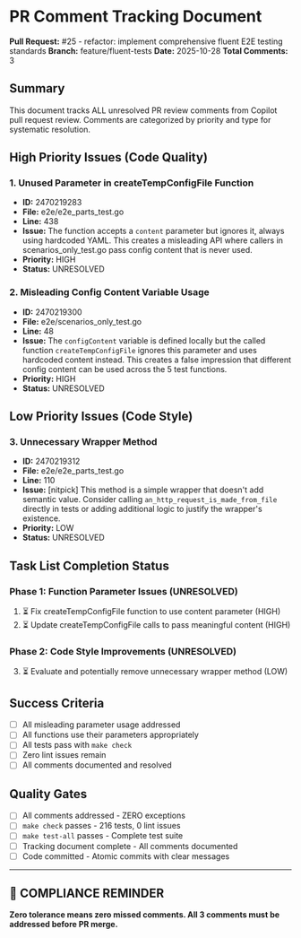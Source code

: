 # PR Comment Tracking Document

**Pull Request:** #25 - refactor: implement comprehensive fluent E2E testing standards
**Branch:** feature/fluent-tests
**Date:** 2025-10-28
**Total Comments:** 3

## Summary

This document tracks ALL unresolved PR review comments from Copilot pull request review. Comments are categorized by priority and type for systematic resolution.

## High Priority Issues (Code Quality)

### 1. Unused Parameter in createTempConfigFile Function
- **ID:** 2470219283
- **File:** e2e/e2e_parts_test.go
- **Line:** 438
- **Issue:** The function accepts a `content` parameter but ignores it, always using hardcoded YAML. This creates a misleading API where callers in scenarios_only_test.go pass config content that is never used.
- **Priority:** HIGH
- **Status:** UNRESOLVED

### 2. Misleading Config Content Variable Usage
- **ID:** 2470219300
- **File:** e2e/scenarios_only_test.go
- **Line:** 48
- **Issue:** The `configContent` variable is defined locally but the called function `createTempConfigFile` ignores this parameter and uses hardcoded content instead. This creates a false impression that different config content can be used across the 5 test functions.
- **Priority:** HIGH
- **Status:** UNRESOLVED

## Low Priority Issues (Code Style)

### 3. Unnecessary Wrapper Method
- **ID:** 2470219312
- **File:** e2e/e2e_parts_test.go
- **Line:** 110
- **Issue:** [nitpick] This method is a simple wrapper that doesn't add semantic value. Consider calling `an_http_request_is_made_from_file` directly in tests or adding additional logic to justify the wrapper's existence.
- **Priority:** LOW
- **Status:** UNRESOLVED

## Task List Completion Status

### Phase 1: Function Parameter Issues (UNRESOLVED)
1. ⏳ Fix createTempConfigFile function to use content parameter (HIGH)
2. ⏳ Update createTempConfigFile calls to pass meaningful content (HIGH)

### Phase 2: Code Style Improvements (UNRESOLVED)
3. ⏳ Evaluate and potentially remove unnecessary wrapper method (LOW)

## Success Criteria
- [ ] All misleading parameter usage addressed
- [ ] All functions use their parameters appropriately
- [ ] All tests pass with `make check`
- [ ] Zero lint issues remain
- [ ] All comments documented and resolved

## Quality Gates
- [ ] All comments addressed - ZERO exceptions
- [ ] `make check` passes - 216 tests, 0 lint issues
- [ ] `make test-all` passes - Complete test suite
- [ ] Tracking document complete - All comments documented
- [ ] Code committed - Atomic commits with clear messages

---

## 🚨 COMPLIANCE REMINDER

**Zero tolerance means zero missed comments. All 3 comments must be addressed before PR merge.**